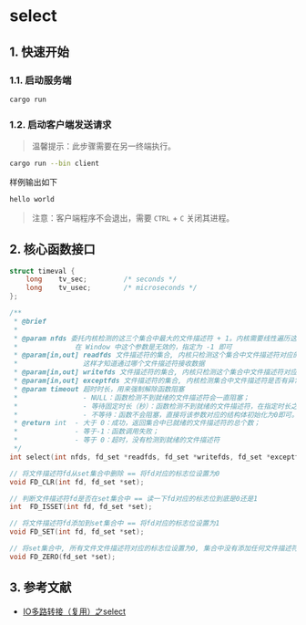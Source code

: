 # select

## 1. 快速开始

### 1.1. 启动服务端
```bash
cargo run
```

### 1.2. 启动客户端发送请求

> 温馨提示：此步骤需要在另一终端执行。

```bash
cargo run --bin client
```

样例输出如下

```bash
hello world
```

> 注意：客户端程序不会退出，需要 `CTRL` + `C` 关闭其进程。

## 2. 核心函数接口
```c
struct timeval {
    long    tv_sec;         /* seconds */
    long    tv_usec;        /* microseconds */
};

/**
 * @brief 
 * 
 * @param nfds 委托内核检测的这三个集合中最大的文件描述符 + 1。内核需要线性遍历这些集合中的文件描述符，这个值是循环结束的条件。
 *              在 Window 中这个参数是无效的，指定为 -1 即可
 * @param[in,out] readfds 文件描述符的集合, 内核只检测这个集合中文件描述符对应的读缓冲区。读集合一般情况下都是需要检测的，
 *                这样才知道通过哪个文件描述符接收数据
 * @param[in,out] writefds 文件描述符的集合, 内核只检测这个集合中文件描述符对应的写缓冲区。如果不需要使用这个参数可以指定为 NULL
 * @param[in,out] exceptfds 文件描述符的集合, 内核检测集合中文件描述符是否有异常状态。如果不需要使用这个参数可以指定为 NULL
 * @param timeout 超时时长，用来强制解除函数阻塞
 *                - NULL：函数检测不到就绪的文件描述符会一直阻塞；
 *                - 等待固定时长（秒）：函数检测不到就绪的文件描述符，在指定时长之后强制解除阻塞，函数返回 0；
 *                - 不等待：函数不会阻塞，直接将该参数对应的结构体初始化为0即可。
 * @return int  - 大于 0：成功，返回集合中已就绪的文件描述符的总个数；
 *              - 等于-1：函数调用失败；
 *              - 等于 0：超时，没有检测到就绪的文件描述符
 */
int select(int nfds, fd_set *readfds, fd_set *writefds, fd_set *exceptfds, struct timeval * timeout);

// 将文件描述符fd从set集合中删除 == 将fd对应的标志位设置为0        
void FD_CLR(int fd, fd_set *set);

// 判断文件描述符fd是否在set集合中 == 读一下fd对应的标志位到底是0还是1
int  FD_ISSET(int fd, fd_set *set);

// 将文件描述符fd添加到set集合中 == 将fd对应的标志位设置为1
void FD_SET(int fd, fd_set *set);

// 将set集合中, 所有文件文件描述符对应的标志位设置为0, 集合中没有添加任何文件描述符
void FD_ZERO(fd_set *set);
```

## 3. 参考文献
- [IO多路转接（复用）之select](https://subingwen.cn/linux/select/)
